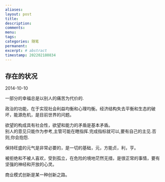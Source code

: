 ```yaml
---
aliases:
layout: post
title:
description:
comments:
menu:
tags: 
categories: 随笔
permanent: 
excerpt: # abstract
timestamp: 202202180834
---
```


## 存在的状况

2014-10-10 

一部分的幸福总是以别人的痛苦为代价的.

政治的功能，在于实现社会利益均衡和心理均衡。经济结构失去平衡和生态的破坏，能源危机，是目前世界的问题。

欲望的构成具有社会性，欲望和能力的矛盾是基本矛盾。  
别人的意见只能作为参考,主管可能在瞎指挥.完成指标就可以,要有自己的主见.否则,你会抱怨.  

保持旺盛的元气是非常必要的，是一切的基础，元，方能贞，利，亨。

被拒绝和不被人喜欢，受到孤立，在危险的境地茫然无措，是很正常的事情，要有坚强的神经和开放的心灵。

商业模式创新是某一种创新之路。